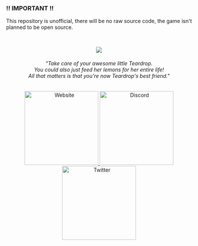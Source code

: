 ### !! IMPORTANT !! 
This repository is unofficial, there will be no raw source code, the game isn't planned to be open source.

<br>

<p align="center">
  <img src="https://github.com/soulslimm/myTeardrop/blob/v1.2.2/images/Logo.png?raw=true" />
</p>

<h6 align="center">"Take care of your awesome little Teardrop. <br>You could also just feed her lemons for her entire life!<br> All that matters is that you're now Teardrop's best friend."</h6>

<div align="center">
  <a href="https://myveryownteardrop.xyz">
    <img src="https://github.com/user-attachments/assets/a9956fe3-7ce3-44c9-9df4-91b9f60a44b3a" alt="Website" width="200">
  </a>
  <a href="https://discord.com/invite/QNFcdJCjVp">
    <img src="https://github.com/soulslimm/myTeardrop/blob/main/images/Buttons0002.png?raw=true" alt="Discord" width="200">
  </a>
  <a href="https://x.com/vendormint">
    <img src="https://github.com/soulslimm/myTeardrop/blob/main/images/Buttons0003.png?raw=true" alt="Twitter" width="200">
  </a>
</div>
